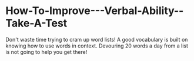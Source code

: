 # How-To-Improve---Verbal-Ability--Take-A-Test
Don't waste time trying to cram up word lists! A good vocabulary is built on knowing how to use words in context. Devouring 20 words a day from a list is not going to help you get there!

